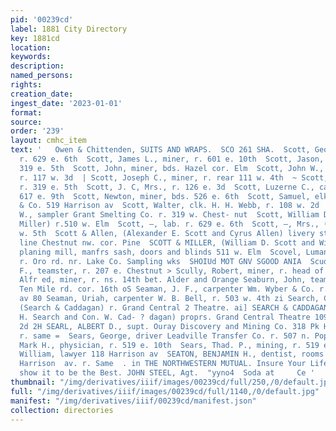 ```yaml
---
pid: '00239cd'
label: 1881 City Directory
key: 1881cd
location: 
keywords: 
description: 
named_persons: 
rights: 
creation_date: 
ingest_date: '2023-01-01'
format: 
source: 
order: '239'
layout: cmhc_item
text: '   Owen & Chittenden, SUITS AND WRAPS.  SCO 261 SHA.  Scott, George, carpenter,
  r. 629 e. 6th  Scott, James L., miner, r. 601 e. 10th  Scott, Jason, mining, r.
  319 e. 5th  Scott, John, miner, bds. Hazel cor. Elm  Scott, John W., printer Chronicle
  r. 117 w. 3d  | Scott, Joseph C., miner, r. rear 111 w. 4th  ~ Scott, J., miner,
  r. 319 e. 5th  Scott, J. C, Mrs., r. 126 e. 3d  Scott, Luzerne C., carpenter, r.
  617 e. 9th  Scott, Newton, miner, bds. 526 e. 6th  Scott, Samuel, elk. Siegel, Kern
  & Co. 519 Harrison av  Scott, Walter, clk. H. H. Webb, r. 108 w. 2d  Scott, Warren
  W., sampler Grant Smelting Co. r. 319 w. Chest- nut  Scott, William D., (Scott &
  Miller) r.510 w. Elm  Scott, —, lab. r. 629 e. 6th  Scott, —, Mrs., (col’d) r. 137
  w. 5th  Scott & Allen, (Alexander E. Scott and Cyrus Allen) livery stable and omnibus
  line Chestnut nw. cor. Pine  SCOTT & MILLER, (William D. Scott and William H. Miller)
  planing mill, manfrs sash, doors and blinds 511 w. Elm  Scovel, Luman W., miner,
  r. Oro rd. nr. Lake Co. Sampling wks  SHOIUd MOT GNV SGOOD ANIA  Scudder, Benjamin
  F., teamster, r. 207 e. Chestnut > Scully, Robert, miner, r. head of e. 9th H Seabrook,
  Alfr ed, miner, r. ns. 14th bet. Alder and Orange Seaburn, John, teamster, bds.
  Ten Mile rd. cor. 16th oS Seaman, J. F., carpenter Wm. Wyber & Co. r. 122 s. Toledo
  av 80 Seaman, Uriah, carpenter W. B. Bell, r. 503 w. 4th zi Search, Charles H.,
  (Search & Caddagan) r. Grand Central 2 Theatre. ai] SEARCH & CADDAGAN, (Charles
  H. Search and Con. W. Cad- ? dagan) proprs. Grand Central Theatre 109 to 111 w.
  2d 2H SEARL, ALBERT D., supt. Ouray Discovery and Mining Co. 318 Pk Harrison av.
  r. same =  Sears, George, driver Leadville Transfer Co. r. 507 n. Poplar Sears,
  Mark H., physician, r. 519 e. 10th  Sears, Thad. P., mining, r. 519 e. 10th -  Sears,
  William, lawyer 118 Harrison av  SEATON, BENJAMIN H., dentist, rooms 6 and 7, 502
  Harrison  av. r. Same  . in THE NORTHWESTERN MUTUAL. Insure Your Life Statistics
  show it to be the Best. JOHN STEEL, Agt.  "yyno4  Soda at     Ce '
thumbnail: "/img/derivatives/iiif/images/00239cd/full/250,/0/default.jpg"
full: "/img/derivatives/iiif/images/00239cd/full/1140,/0/default.jpg"
manifest: "/img/derivatives/iiif/00239cd/manifest.json"
collection: directories
---
```

